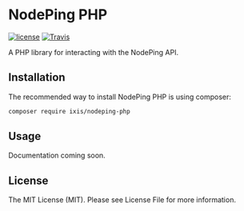 NodePing PHP
============

[![license](https://img.shields.io/github/license/jkswoods/nodeping-php.svg)]()
[![Travis](https://img.shields.io/travis/jkswoods/nodeping-php.svg)]()

A PHP library for interacting with the NodePing API.

Installation
------------

The recommended way to install NodePing PHP is using composer:

```bash
composer require ixis/nodeping-php
```

Usage
-----

Documentation coming soon.

License
-------

The MIT License (MIT). Please see License File for more information.